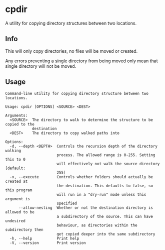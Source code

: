 # cpdir

A utility for copying directory structures between two locations.

## Info

This will only copy directories, no files will be moved or created.

Any errors preventing a single directory from being moved only mean that single
directory will not be moved.

## Usage

```
Command-line utility for copying directory structure between two locations.

Usage: cpdir [OPTIONS] <SOURCE> <DEST>

Arguments:
  <SOURCE>  The directory to walk to determine the structure to be copied to the
            destination
  <DEST>    The directory to copy walked paths into

Options:
  -d, --depth <DEPTH>  Controls the recursion depth of the directory walking
                       process. The allowed range is 0-255. Setting this to 0
                       will effectively not walk the source directory [default:
                       255]
  -x, --execute        Controls whether folders should actually be created at
                       the destination. This defaults to false, so this program
                       will run in a "dry-run" mode unless this argument is
                       specified
      --allow-nesting  Whether or not the destination directory is allowed to be
                       a subdirectory of the source. This can have undesired
                       behaviour, as directories within the subdirectory then
                       get copied deeper into the same subdirectory
  -h, --help           Print help
  -V, --version        Print version
```
